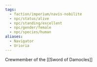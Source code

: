 ```yaml
---
tags:
  - faction/imperium/navis-nobilite
  - npc/status/alive
  - npc/standing/excellent
  - npc/gender/female
  - npc/species/human
aliases:
  - Navigator
  - Urioria
---
```

Crewmember of the [[Sword of Damocles]]
